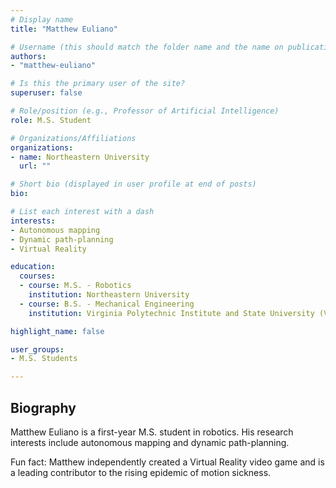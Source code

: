 ```yaml
---
# Display name
title: "Matthew Euliano"

# Username (this should match the folder name and the name on publications)
authors:
- "matthew-euliano"

# Is this the primary user of the site?
superuser: false

# Role/position (e.g., Professor of Artificial Intelligence)
role: M.S. Student

# Organizations/Affiliations
organizations:
- name: Northeastern University
  url: ""

# Short bio (displayed in user profile at end of posts)
bio:

# List each interest with a dash
interests:
- Autonomous mapping
- Dynamic path-planning
- Virtual Reality

education:
  courses:
  - course: M.S. - Robotics
    institution: Northeastern University
  - course: B.S. - Mechanical Engineering
    institution: Virginia Polytechnic Institute and State University (Virginia Tech)

highlight_name: false

user_groups:
- M.S. Students

---
```


## Biography

Matthew Euliano is a first-year M.S. student in robotics. His research interests include autonomous mapping and dynamic path-planning.

Fun fact: Matthew independently created a Virtual Reality video game and is a leading contributor to the rising epidemic of motion sickness.
